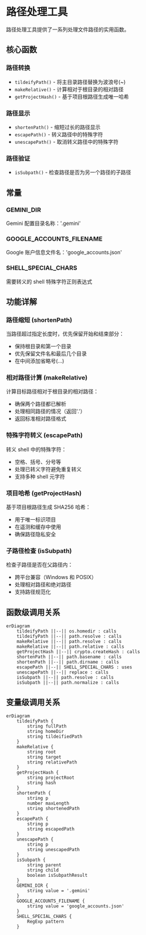# 路径处理工具

路径处理工具提供了一系列处理文件路径的实用函数。

## 核心函数

### 路径转换
- `tildeifyPath()` - 将主目录路径替换为波浪号(~)
- `makeRelative()` - 计算相对于根目录的相对路径
- `getProjectHash()` - 基于项目根路径生成唯一哈希

### 路径显示
- `shortenPath()` - 缩短过长的路径显示
- `escapePath()` - 转义路径中的特殊字符
- `unescapePath()` - 取消转义路径中的特殊字符

### 路径验证
- `isSubpath()` - 检查路径是否为另一个路径的子路径

## 常量

### GEMINI_DIR
Gemini 配置目录名称：'.gemini'

### GOOGLE_ACCOUNTS_FILENAME
Google 账户信息文件名：'google_accounts.json'

### SHELL_SPECIAL_CHARS
需要转义的 shell 特殊字符正则表达式

## 功能详解

### 路径缩短 (shortenPath)
当路径超过指定长度时，优先保留开始和结束部分：
- 保持根目录和第一个目录
- 优先保留文件名和最后几个目录
- 在中间添加省略号(...)

### 相对路径计算 (makeRelative)
计算目标路径相对于根目录的相对路径：
- 确保两个路径都已解析
- 处理相同路径的情况（返回'.'）
- 返回标准相对路径格式

### 特殊字符转义 (escapePath)
转义 shell 中的特殊字符：
- 空格、括号、分号等
- 处理已转义字符避免重复转义
- 支持多种 shell 元字符

### 项目哈希 (getProjectHash)
基于项目根路径生成 SHA256 哈希：
- 用于唯一标识项目
- 在遥测和缓存中使用
- 确保路径隐私安全

### 子路径检查 (isSubpath)
检查子路径是否在父路径内：
- 跨平台兼容（Windows 和 POSIX）
- 处理相对路径和绝对路径
- 支持路径规范化

## 函数级调用关系

```mermaid
erDiagram
    tildeifyPath ||--|| os.homedir : calls
    tildeifyPath ||--|| path.resolve : calls
    makeRelative ||--|| path.resolve : calls
    makeRelative ||--|| path.relative : calls
    getProjectHash ||--|| crypto.createHash : calls
    shortenPath ||--|| path.basename : calls
    shortenPath ||--|| path.dirname : calls
    escapePath ||--|| SHELL_SPECIAL_CHARS : uses
    unescapePath ||--|| replace : calls
    isSubpath ||--|| path.resolve : calls
    isSubpath ||--|| path.normalize : calls
```

## 变量级调用关系

```mermaid
erDiagram
    tildeifyPath {
        string fullPath
        string homeDir
        string tildeifiedPath
    }
    makeRelative {
        string root
        string target
        string relativePath
    }
    getProjectHash {
        string projectRoot
        string hash
    }
    shortenPath {
        string p
        number maxLength
        string shortenedPath
    }
    escapePath {
        string p
        string escapedPath
    }
    unescapePath {
        string p
        string unescapedPath
    }
    isSubpath {
        string parent
        string child
        boolean isSubpathResult
    }
    GEMINI_DIR {
        string value = '.gemini'
    }
    GOOGLE_ACCOUNTS_FILENAME {
        string value = 'google_accounts.json'
    }
    SHELL_SPECIAL_CHARS {
        RegExp pattern
    }
```
